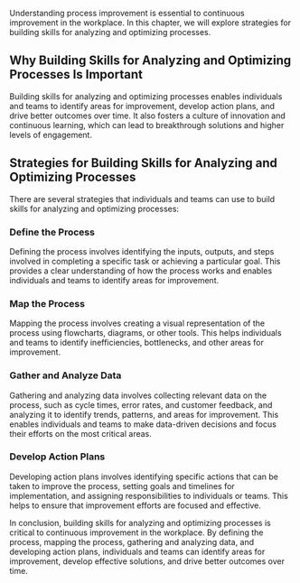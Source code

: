 
Understanding process improvement is essential to continuous improvement in the workplace. In this chapter, we will explore strategies for building skills for analyzing and optimizing processes.

Why Building Skills for Analyzing and Optimizing Processes Is Important
-----------------------------------------------------------------------

Building skills for analyzing and optimizing processes enables individuals and teams to identify areas for improvement, develop action plans, and drive better outcomes over time. It also fosters a culture of innovation and continuous learning, which can lead to breakthrough solutions and higher levels of engagement.

Strategies for Building Skills for Analyzing and Optimizing Processes
---------------------------------------------------------------------

There are several strategies that individuals and teams can use to build skills for analyzing and optimizing processes:

### Define the Process

Defining the process involves identifying the inputs, outputs, and steps involved in completing a specific task or achieving a particular goal. This provides a clear understanding of how the process works and enables individuals and teams to identify areas for improvement.

### Map the Process

Mapping the process involves creating a visual representation of the process using flowcharts, diagrams, or other tools. This helps individuals and teams to identify inefficiencies, bottlenecks, and other areas for improvement.

### Gather and Analyze Data

Gathering and analyzing data involves collecting relevant data on the process, such as cycle times, error rates, and customer feedback, and analyzing it to identify trends, patterns, and areas for improvement. This enables individuals and teams to make data-driven decisions and focus their efforts on the most critical areas.

### Develop Action Plans

Developing action plans involves identifying specific actions that can be taken to improve the process, setting goals and timelines for implementation, and assigning responsibilities to individuals or teams. This helps to ensure that improvement efforts are focused and effective.

In conclusion, building skills for analyzing and optimizing processes is critical to continuous improvement in the workplace. By defining the process, mapping the process, gathering and analyzing data, and developing action plans, individuals and teams can identify areas for improvement, develop effective solutions, and drive better outcomes over time.
